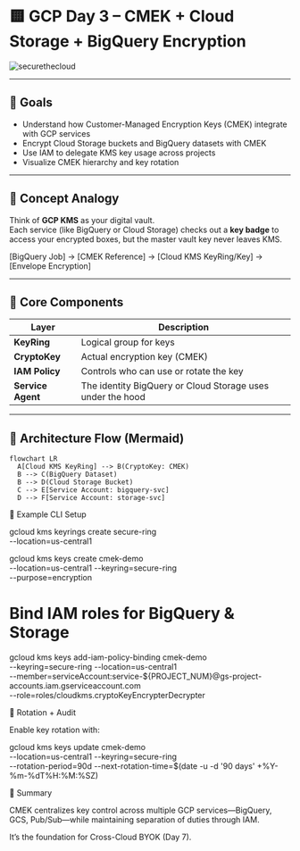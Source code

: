 # 🟨 GCP Day 3 – CMEK + Cloud Storage + BigQuery Encryption

![securethecloud](https://github.com/user-attachments/assets/0ce41038-66c2-4146-a1ab-674790ecf941)

---

## 🎯 Goals
- Understand how Customer-Managed Encryption Keys (CMEK) integrate with GCP services  
- Encrypt Cloud Storage buckets and BigQuery datasets with CMEK  
- Use IAM to delegate KMS key usage across projects  
- Visualize CMEK hierarchy and key rotation

---

## 🧠 Concept Analogy
Think of **GCP KMS** as your digital vault.  
Each service (like BigQuery or Cloud Storage) checks out a **key badge** to access your encrypted boxes, but the master vault key never leaves KMS.  

[BigQuery Job] → [CMEK Reference] → [Cloud KMS KeyRing/Key] → [Envelope Encryption]


---

## 🔐 Core Components
| Layer | Description |
|-------|--------------|
| **KeyRing** | Logical group for keys |
| **CryptoKey** | Actual encryption key (CMEK) |
| **IAM Policy** | Controls who can use or rotate the key |
| **Service Agent** | The identity BigQuery or Cloud Storage uses under the hood |

---

## 🧩 Architecture Flow (Mermaid)
```mermaid
flowchart LR
  A[Cloud KMS KeyRing] --> B(CryptoKey: CMEK)
  B --> C(BigQuery Dataset)
  B --> D(Cloud Storage Bucket)
  C --> E[Service Account: bigquery-svc]
  D --> F[Service Account: storage-svc]
```

🧪 Example CLI Setup

gcloud kms keyrings create secure-ring \
  --location=us-central1

gcloud kms keys create cmek-demo \
  --location=us-central1 --keyring=secure-ring \
  --purpose=encryption

# Bind IAM roles for BigQuery & Storage
gcloud kms keys add-iam-policy-binding cmek-demo \
  --keyring=secure-ring --location=us-central1 \
  --member=serviceAccount:service-${PROJECT_NUM}@gs-project-accounts.iam.gserviceaccount.com \
  --role=roles/cloudkms.cryptoKeyEncrypterDecrypter

🔁 Rotation + Audit

Enable key rotation with:

gcloud kms keys update cmek-demo \
  --location=us-central1 --keyring=secure-ring \
  --rotation-period=90d --next-rotation-time=$(date -u -d '90 days' +%Y-%m-%dT%H:%M:%SZ)

🧭 Summary

CMEK centralizes key control across multiple GCP services—BigQuery, GCS, Pub/Sub—while maintaining separation of duties through IAM.

It’s the foundation for Cross-Cloud BYOK (Day 7).
